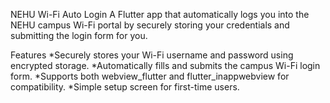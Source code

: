NEHU Wi-Fi Auto Login
A Flutter app that automatically logs you into the NEHU campus Wi-Fi portal by securely storing your credentials and submitting the login form for you.

Features
*Securely stores your Wi-Fi username and password using encrypted storage.
*Automatically fills and submits the campus Wi-Fi login form.
*Supports both webview_flutter and flutter_inappwebview for compatibility.
*Simple setup screen for first-time users.
